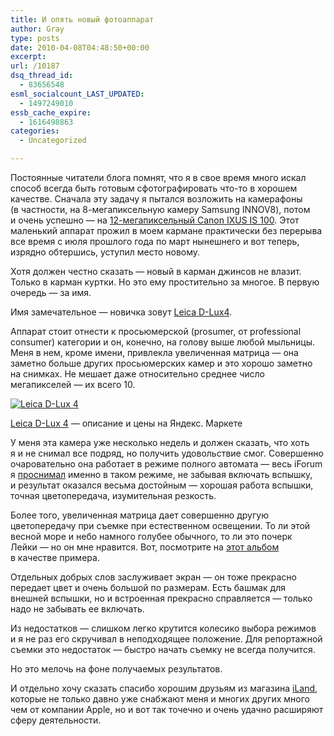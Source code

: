 ```yaml
---
title: И опять новый фотоаппарат
author: Gray
type: posts
date: 2010-04-08T04:48:50+00:00
excerpt:
url: /10187
dsq_thread_id:
  - 83656548
esml_socialcount_LAST_UPDATED:
  - 1497249010
essb_cache_expire:
  - 1616498863
categories:
  - Uncategorized

---
```








Постоянные читатели блога помнят, что я&nbsp;в&nbsp;свое время много искал способ всегда быть готовым сфотографировать <nobr>что-то</nobr> в&nbsp;хорошем качестве. Сначала эту задачу я&nbsp;пытался возложить на&nbsp;камерафоны (в&nbsp;частности, на&nbsp;<nobr>8-мегапиксельную</nobr> камеру Samsung INNOV8), потом и&nbsp;очень успешно&nbsp;&mdash; на&nbsp;<a href="http://www.searchengines.ru/blog/archives/009812.html" target="_blank"><nobr>12-мегапиксельный</nobr> Canon IXUS IS&nbsp;100</a>. Этот маленький аппарат прожил в&nbsp;моем кармане практически без перерыва все время с&nbsp;июля прошлого года по&nbsp;март нынешнего и&nbsp;вот теперь, изрядно обтершись, уступил место новому.

Хотя должен честно сказать&nbsp;&mdash; новый в&nbsp;карман джинсов не&nbsp;влазит. Только в&nbsp;карман куртки. Но&nbsp;это ему простительно за&nbsp;многое. В&nbsp;первую очередь&nbsp;&mdash; за&nbsp;имя.

Имя замечательное&nbsp;&mdash; новичка зовут <a href="http://store.iland.ua/index.php?main_page=product_info&cPath=221&products_id=1630" target="_blank">Leica <nobr>D-Lux4</nobr></a>.

Аппарат стоит отнести к&nbsp;просьюмерской (prosumer, от&nbsp;professional consumer) категории и&nbsp;он, конечно, на&nbsp;голову выше любой мыльницы. Меня в&nbsp;нем, кроме имени, привлекла увеличенная матрица&nbsp;&mdash; она заметно больше других просьюмерских камер и&nbsp;это хорошо заметно на&nbsp;снимках. Не&nbsp;мешает даже относительно среднее число мегапикселей&nbsp;&mdash; их&nbsp;всего 10.

[<img src="http://mdata.yandex.net/i?path=b0105233750_img_id7808188876133168309.jpg" alt="Leica D-Lux 4" border="0" />][1]

[Leica <nobr>D-Lux</nobr> 4][1]&nbsp;&mdash; описание и&nbsp;цены на&nbsp;Яндекс. Маркете

У&nbsp;меня эта камера уже несколько недель и&nbsp;должен сказать, что хоть я&nbsp;и&nbsp;не&nbsp;снимал все подряд, но&nbsp;получить удовольствие смог.&nbsp;Совершенно очаровательно она работает в&nbsp;режиме полного автомата&nbsp;&mdash; весь iForum я&nbsp;<a href="http://fotki.yandex.ru/users/gray7400/album/96421/" target="_blank">проснимал</a> именно в&nbsp;таком режиме, не&nbsp;забывая включать вспышку, и&nbsp;результат оказался весьма достойным&nbsp;&mdash; хорошая работа вспышки, точная цветопередача, изумительная резкость.

Более того, увеличенная матрица дает совершенно другую цветопередачу при съемке при естественном освещении. То&nbsp;ли этой весной море и&nbsp;небо намного голубее обычного, то&nbsp;ли это почерк Лейки&nbsp;&mdash; но&nbsp;он&nbsp;мне нравится. Вот, посмотрите на&nbsp;<a href="http://fotki.yandex.ru/users/gray7400/album/96020" target="_blank">этот альбом</a> в&nbsp;качестве примера.

Отдельных добрых слов заслуживает экран&nbsp;&mdash; он&nbsp;тоже прекрасно передает цвет и&nbsp;очень большой по&nbsp;размерам. Есть башмак для внешней вспышки, но&nbsp;и&nbsp;встроенная прекрасно справляется&nbsp;&mdash; только надо не&nbsp;забывать ее&nbsp;включать.

Из&nbsp;недостатков&nbsp;&mdash; слишком легко крутится колесико выбора режимов и&nbsp;я&nbsp;не&nbsp;раз его скручивал в&nbsp;неподходящее положение. Для репортажной съемки это недостаток&nbsp;&mdash; быстро начать съемку не&nbsp;всегда получится.

Но&nbsp;это мелочь на&nbsp;фоне получаемых результатов.

И&nbsp;отдельно хочу сказать спасибо хорошим друзьям из&nbsp;магазина <a href="http://iland.ua/" target="_blank">iLand</a>, которые не&nbsp;только давно уже снабжают меня и&nbsp;многих других много чем от&nbsp;компании Apple, но&nbsp;и&nbsp;вот так точечно и&nbsp;очень удачно расширяют сферу деятельности.

 [1]: http://market.yandex.ru/model.xml?hid=91148&modelid=2622515